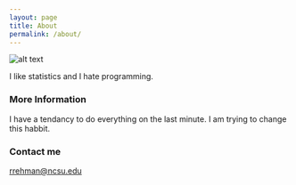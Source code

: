 ```yaml
---
layout: page
title: About
permalink: /about/
---
```


![alt text](blaqees1.github.com/Images/blob/main/photo.JPG)

I like statistics and I hate programming.


### More Information

I have a tendancy to do everything on the last minute. I am trying to change this habbit. 
### Contact me

[rrehman@ncsu.edu](mailto:rrehman@ncsu.edu)
